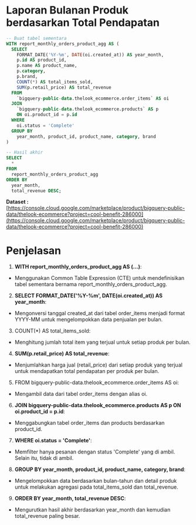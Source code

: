 # Laporan Bulanan Produk berdasarkan Total Pendapatan

```sql
-- Buat tabel sementara
WITH report_monthly_orders_product_agg AS (
  SELECT
    FORMAT_DATE('%Y-%m', DATE(oi.created_at)) AS year_month,
    p.id AS product_id,
    p.name AS product_name,
    p.category,
    p.brand,
    COUNT(*) AS total_items_sold,
    SUM(p.retail_price) AS total_revenue
  FROM
    `bigquery-public-data.thelook_ecommerce.order_items` AS oi
  JOIN
    `bigquery-public-data.thelook_ecommerce.products` AS p
    ON oi.product_id = p.id
  WHERE
    oi.status = 'Complete'
  GROUP BY
    year_month, product_id, product_name, category, brand
)

-- Hasil akhir
SELECT
  *
FROM
  report_monthly_orders_product_agg
ORDER BY
  year_month,
  total_revenue DESC;
```

**Dataset :**
[https://console.cloud.google.com/marketplace/product/bigquery-public-data/thelook-ecommerce?project=cool-benefit-286000](https://console.cloud.google.com/marketplace/product/bigquery-public-data/thelook-ecommerce?project=cool-benefit-286000)

# Penjelasan
1. **WITH report_monthly_orders_product_agg AS (...)**:

* Menggunakan Common Table Expression (CTE) untuk mendefinisikan tabel sementara bernama report_monthly_orders_product_agg.

2. **SELECT FORMAT_DATE('%Y-%m', DATE(oi.created_at)) AS year_month**:

* Mengonversi tanggal created_at dari tabel order_items menjadi format YYYY-MM untuk mengelompokkan data penjualan per bulan.

3. COUNT(*) AS total_items_sold:

* Menghitung jumlah total item yang terjual untuk setiap produk per bulan.
  
4. **SUM(p.retail_price) AS total_revenue**:

* Menjumlahkan harga jual (retail_price) dari setiap produk yang terjual untuk mendapatkan total pendapatan per produk per bulan.
  
5. FROM bigquery-public-data.thelook_ecommerce.order_items AS oi:

* Mengambil data dari tabel order_items dengan alias oi.
  
6. **JOIN bigquery-public-data.thelook_ecommerce.products AS p ON oi.product_id = p.id**:

* Menggabungkan tabel order_items dan products berdasarkan product_id.
  
7. **WHERE oi.status = 'Complete'**:

* Memfilter hanya pesanan dengan status 'Complete' yang di ambil. Selain itu, tidak di ambil.
  
8. **GROUP BY year_month, product_id, product_name, category, brand**:

* Mengelompokkan data berdasarkan bulan-tahun dan detail produk untuk melakukan agregasi pada total_items_sold dan total_revenue.
  
9. **ORDER BY year_month, total_revenue DESC**:

* Mengurutkan hasil akhir berdasarkan year_month dan kemudian total_revenue paling besar.
